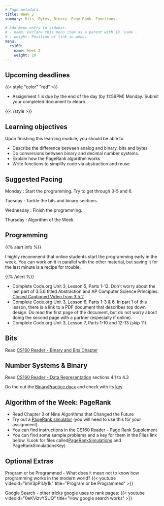 ```yaml
---
# Page metadata.
title: Week 2
summary: Bits, Bytes, Binary. Page Rank. Functions.

# Add menu entry to sidebar.
# - name: Declare this menu item as a parent with ID `name`.
# - weight: Position of link in menu.
menu:
  cs160:
    name: Week 2
    weight: 20
---
```


## Upcoming deadlines

{{< style "color" "red" >}}

* Assignment 1 is due by the end of the day (by 11:59PM) Monday. Submit your completed document to elearn.

{{< /style >}}

## Learning objectives

Upon finishing this learning module, you should be able to:

* Describe the difference between analog and binary, bits and bytes
* Do conversions between binary and decimal number systems.
* Explain how the PageRank algorithm works
* Write functions to simplify code via abstraction and reuse

## Suggested Pacing

Monday
: Start the programming. Try to get through 3-5 and 6.

Tuesday
: Tackle the bits and binary sections.

Wednesday
: Finish the programming.

Thursday
: Algorithm of the Week.

## Programming

{{% alert info %}}

I highly recommend that online students start the programming early in the week. You can work
on it in parallel with the other material, but saving it for the last minute is a recipe for trouble.

{{% /alert %}}

* Complete Code.org Unit 3, Lesson 5, Parts 1-12. Don't worry about the last part of 3.5.6
titled Abstraction and AP Computer Science Principles.
[Closed Captioned Video from 3.5.2](https://smartplayer.captionsync.com/play.php?vid=1521238039sagefreeman_a8938290e7cc)
* Complete Code.org Unit 3, Lesson 6, Parts 1-3 & 6. In part 1 of this lesson, there is a
link to a PDF document that describes top down design. Do read the first page of the
document, but do not worry about doing the second page with a partner (especially if online).
* Complete Code.org Unit 3, Lesson 7, Parts 1-10 and 12-13 (skip 11).

## Bits

Read [CS160 Reader - Binary and Bits Chapter](http://computerscience.chemeketa.edu/cs160Reader/Binary/index.html)

## Number Systems & Binary

Read [CS160 Reader - Data Representation](http://computerscience.chemeketa.edu/cs160Reader/DataRepresentation/index.html) sections 4.1 to 4.3

Do the out the [BinaryPractice.docx](BinaryPractice.docx) and check with its [key](BinaryPracticeKey.docx).

## Algorithm of the Week: PageRank

* Read Chapter 3 of Nine Algorithms that Changed the Future
* Try out a [PageRank simulator](http://faculty.chemeketa.edu/ascholer/cs160/WebApps/PageRank/)
(you will need to use this for your assignment).  
* You can find instructions in the CS160 Reader - Page Rank Supplement
* You can find some sample problems and a key for them in the Files link below. (Look for files called[PageRankSimulations](PageRankSimulations.docx) and PageRankSimulationsKey)

## Optional Extras

Program or be Programmed - What does it mean not to know how programming works in the modern world?
{{< youtube videoid="imV3pPIUy1k" title="Program or be Programmed" >}}

Google Search - other tricks google uses to rank pages:
{{< youtube videoid="0eKVizvYSUQ" title="How google search works" >}}